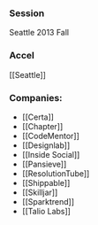
### Session
Seattle 2013 Fall

### Accel
[[Seattle]]

### Companies:
- [[Certa]]
- [[Chapter]]
- [[CodeMentor]]
- [[Designlab]]
- [[Inside Social]]
- [[Pansieve]]
- [[ResolutionTube]]
- [[Shippable]]
- [[Skilljar]]
- [[Sparktrend]]
- [[Talio Labs]]


